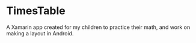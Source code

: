 # TimesTable
A Xamarin app created for my children to practice their math, and work on making a layout in Android.

